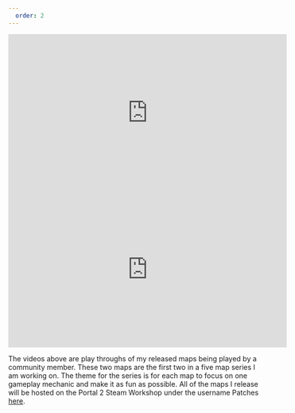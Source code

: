 ```yaml
---
  order: 2
---
```


<iframe width="560" height="315" src="https://www.youtube.com/embed/nBW96Eqythk" frameborder="0" allow="accelerometer; autoplay; encrypted-media; gyroscope; picture-in-picture" allowfullscreen></iframe>

<iframe width="560" height="315" src="https://www.youtube.com/embed/eqZJHpgHQuE" frameborder="0" allow="accelerometer; autoplay; encrypted-media; gyroscope; picture-in-picture" allowfullscreen></iframe>

The videos above are play throughs of my released maps being played by a community member. These two maps are the first two in a five map series I am working on. The theme for the series is for each map to focus on one gameplay mechanic and make it as fun as possible. All of the maps I release will be hosted on the Portal 2 Steam Workshop under the username Patches [here](https://steamcommunity.com/profiles/76561198024474916/myworkshopfiles/?appid=620).
